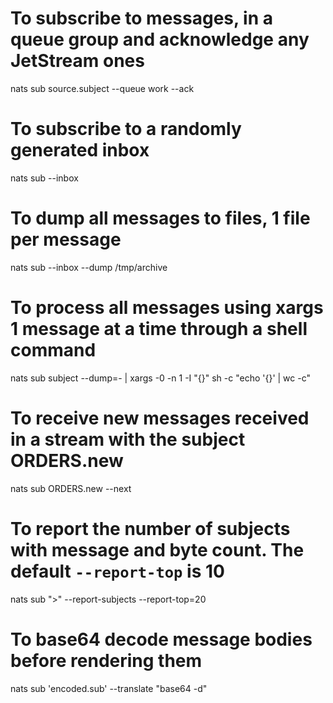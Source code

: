 # To subscribe to messages, in a queue group and acknowledge any JetStream ones
nats sub source.subject --queue work --ack

# To subscribe to a randomly generated inbox
nats sub --inbox

# To dump all messages to files, 1 file per message
nats sub --inbox --dump /tmp/archive

# To process all messages using xargs 1 message at a time through a shell command
nats sub subject --dump=- | xargs -0 -n 1 -I "{}" sh -c "echo '{}' | wc -c"

# To receive new messages received in a stream with the subject ORDERS.new
nats sub ORDERS.new --next

# To report the number of subjects with message and byte count. The default `--report-top` is 10
nats sub ">" --report-subjects --report-top=20

# To base64 decode message bodies before rendering them
nats sub 'encoded.sub' --translate "base64 -d"
